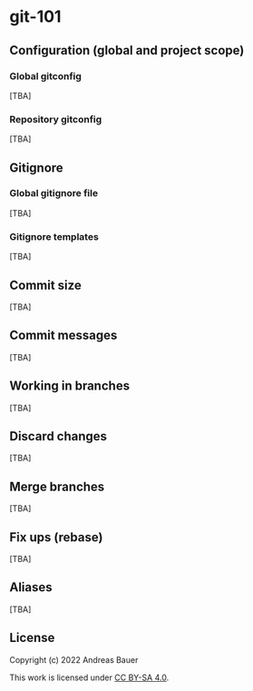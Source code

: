 # git-101

## Configuration (global and project scope)

### Global gitconfig

[TBA]

### Repository gitconfig

[TBA]

## Gitignore

### Global gitignore file

[TBA]

### Gitignore templates

[TBA]

## Commit size

[TBA]

## Commit messages

[TBA]

## Working in branches

[TBA]

## Discard changes

[TBA]

## Merge branches

[TBA]

## Fix ups (rebase)

[TBA]

## Aliases

[TBA]

## License

Copyright (c) 2022 Andreas Bauer

This work is licensed under [CC BY-SA 4.0](./LICENSE).
